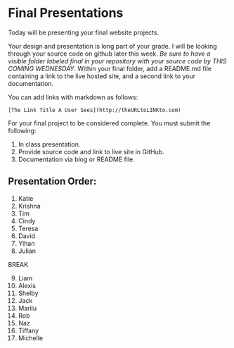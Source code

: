 # Final Presentations

Today will be presenting your final website projects. 

Your design and presentation is long part of your grade. I will be looking through your source code on github later this week. *Be sure to have a visible folder labeled final in your repository with your source code by THIS COMING WEDNESDAY*. Within your final folder, add a  README.md file containing a link to the live hosted site, and a second link to your documentation.

You can add links with markdown as follows:

```
[The Link Title A User Sees](http://theURLtoLINKto.com)
```

For your final project to be considered complete. You must submit the following:

1. In class presentation.
2. Provide source code and link to live site in GitHub.
3. Documentation via blog or README file.

## Presentation Order:

1. Katie
2. Krishna
3. Tim
4. Cindy
5. Teresa
6. David
7. Yihan
8. Julian

BREAK

9. Liam
10. Alexis
11. Shelby
12. Jack
13. Marilu
14. Rob
15. Naz
16. Tiffany
17. Michelle